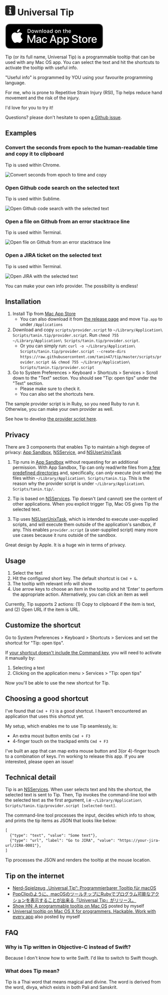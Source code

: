 ![Universal Tip icon](./app-icon.png) Universal Tip
==============

[![Download from Mac App Store](./download-button.svg)](https://apps.apple.com/us/app/universal-tip/id1495732622)

Tip (or its full name, Universal Tip) is a programmable tooltip that can be used with any Mac OS app. You can select the text and hit the shortcuts to activate the tooltip with useful info.

"Useful info" is programmed by YOU using your favourite programming language. 

For me, who is prone to Repetitive Strain Injury (RSI), Tip helps reduce hand movement and the risk of the injury.

I'd love for you to try it!

Questions? please don't hesitate to open [a Github issue](https://github.com/tanin47/tip/issues).


Examples
---------

### Convert the seconds from epoch to the human-readable time and copy it to clipboard

Tip is used within Chrome.

![Convert seconds from epoch to time and copy](https://media.giphy.com/media/f952ZuRG9kqCoxGt8v/giphy.gif)

### Open Github code search on the selected text

Tip is used within Sublime.

![Open Github code search with the selected text](https://media.giphy.com/media/cjif6axsDr7tEaP0EF/giphy.gif)

### Open a file on Github from an error stacktrace line

Tip is used within Terminal.

![Open file on Github from an error stacktrace line](https://media.giphy.com/media/JSYWptFElQmDJOXzXO/giphy.gif)

### Open a JIRA ticket on the selected text

Tip is used within Terminal.

![Open JIRA with the selected text](https://media.giphy.com/media/H48pYa5PddvEY9MGP6/giphy.gif)

You can make your own info provider. The possibility is endless!


Installation
-------------

1. Install Tip from [Mac App Store](https://apps.apple.com/us/app/universal-tip/id1495732622)
    * You can also download it from [the release page](https://github.com/tanin47/tip/releases) and move `Tip.app` to under `/Applications`
2. Download and copy `scripts/provider.script` to `~/Library/Application\ Scripts/tanin.tip/provider.script`. Run `chmod 755 ~/Library/Application\ Scripts/tanin.tip/provider.script`. 
    * Or you can simply run: `curl -o ~/Library/Application\ Scripts/tanin.tip/provider.script --create-dirs  https://raw.githubusercontent.com/tanin47/tip/master/scripts/provider.script && chmod 755 ~/Library/Application\ Scripts/tanin.tip/provider.script`
3. Go to System Preferences > Keyboard > Shortcuts > Services > Scroll down to the "Text" section. You should see "Tip: open tips" under the "Text" section. 
    * Please make sure to check it.
    * You can also set the shortcuts here.

The sample provider script is in Ruby, so you need Ruby to run it. Otherwise, you can make your own provider as well.

See how to develop [the provider script here](PROVIDER.md).


Privacy
---------

There are 3 components that enables Tip to maintain a high degree of privacy: [App Sandbox](https://developer.apple.com/app-sandboxing/), [NSService](https://developer.apple.com/design/human-interface-guidelines/macos/extensions/services/), and [NSUserUnixTask](https://developer.apple.com/documentation/foundation/nsuserunixtask?language=objc)

1. Tip runs in [App Sandbox](https://developer.apple.com/app-sandboxing/) without requesting for an additional permission. With App Sandbox, Tip can only read/write files from [a few predefined directories](https://developer.apple.com/library/archive/documentation/Security/Conceptual/AppSandboxDesignGuide/AppSandboxInDepth/AppSandboxInDepth.html) and, specifically, can *only* execute (not write) the files within `~/Library/Application\ Scripts/tanin.tip`. This is the reason why the provider script is under `~/Library/Application\ Scripts/tanin.tip/`.

2. Tip is based on [NSServices](https://developer.apple.com/design/human-interface-guidelines/macos/extensions/services/). Tip doesn't (and cannot) see the content of other applications. When you explicit trigger Tip, Mac OS gives Tip the selected text.

3. Tip uses [NSUserUnixTask](https://developer.apple.com/documentation/foundation/nsuserunixtask?language=objc), which is intended to execute user-supplied scripts, and will execute them outside of the application's sandbox, if any. This enables `provider.script` (a user-supplied script) many more use cases because it runs outside of the sandbox.

Great design by Apple. It is a huge win in terms of privacy.


Usage
------

1. Select the text
2. Hit the configured short key. The default shortcut is `Cmd + &`.
3. The tooltip with relevant info will show
4. Use arrow keys to choose an item in the tooltip and hit 'Enter' to perform the appropriate action. Alternatively, you can click an item as well

Currently, Tip supports 2 actions: (1) Copy to clipboard if the item is text, and (2) Open URL if the item is URL.


Customize the shortcut
-----------------------
Go to System Preferences > Keyboard > Shortcuts > Services and set the shortcut for "Tip: open tips".

If [your shortcut doesn't include the Command key](https://apple.stackexchange.com/questions/260683/keyboard-shortcut-for-service-only-works-after-i-manually-run-the-service), you will need to activate it manually by:

1. Selecting a text
2. Clicking on the application menu > Services > "Tip: open tips"

Now you'll be able to use the new shortcut for Tip.

Choosing a good shortcut
-------------------------

I've found that `Cmd + F3` is a good shortcut. I haven't encountered an application that uses this shortcut yet.

My setup, which enables me to use Tip seamlessly, is:

* An extra moust button emits `Cmd + F3`
* 4-finger touch on the trackpad emits `Cmd + F3`

I've built an app that can map extra mouse button and 3(or 4)-finger touch to a combination of keys. I'm working to release this app. If you are interested, please open an issue!


Technical detail
-----------------

Tip is an [NSServices](https://developer.apple.com/library/archive/documentation/Cocoa/Conceptual/SysServices/introduction.html#//apple_ref/doc/uid/10000101-SW1). When user selects text and hits the shortcut, the selected text is sent to Tip. Then, Tip invokes the command-line tool with the selected text as the first argument, i.e `~/Library/Application\ Scripts/tanin.tip/provider.script [selected-text]`.

The command-line tool processes the input, decides which info to show, and prints the tip items as JSON that looks like below:

```
[
  {"type": "text", "value": "Some text"},
  {"type": "url", "label": "Go to JIRA", "value": "https://your-jira-url/JIRA-0001"},
]
```

Tip processes the JSON and renders the tooltip at the mouse location.

Tip on the internet
----------------------------

* [Nerd-Spielzeug „Universal Tip“: Programmierbarer Tooltip für macOS](https://www.ifun.de/nerd-spielzeug-universal-tip-programmierbarer-tooltip-fuer-macos-152982/)
* [PopClipのように、macOSのツールチップにRubyでプログラム可能なアクションを表示することが出来る「Universal Tip」がリリース。](https://applech2.com/archives/post-90727.html?amp=1)
* [Show HN: A programmable tooltip on Mac OS](https://news.ycombinator.com/item?id=22919843) posted by myself
* [Universal tooltip on Mac OS X for programmers. Hackable. Work with every app](https://www.reddit.com/r/programming/comments/eqcnq9/universal_tooltip_on_mac_os_x_for_programmers/) also posted by myself


FAQ
----

### Why is Tip written in Objective-C instead of Swift?

Because I don't know how to write Swift. I'd like to switch to Swift though.

### What does Tip mean?

Tip is a Thai word that means magical and divine. The word is derived from the word, divya, which exists in both Pali and Sanskrit.
